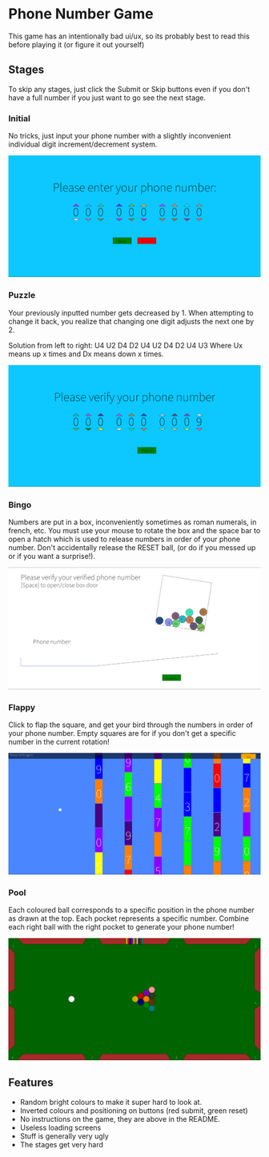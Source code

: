 # Phone Number Game

This game has an intentionally bad ui/ux, so its probably best to read this before playing it (or figure it out yourself)

## Stages

To skip any stages, just click the Submit or Skip buttons even if you don't have a full number if you just want to go see the next stage.

### Initial

No tricks, just input your phone number with a slightly inconvenient individual digit increment/decrement system.

![Initial Stage](assets/screenshots/initial.png)

### Puzzle

Your previously inputted number gets decreased by 1. When attempting to change it back, you realize that changing one digit adjusts the next one by 2.

Solution from left to right:
U4 U2 D4 D2 U4 U2 D4 D2 U4 U3
Where Ux means up x times and Dx means down x times.

![Puzzle Stage](assets/screenshots/puzzle.png)

### Bingo

Numbers are put in a box, inconveniently sometimes as roman numerals, in french, etc. You must use your mouse to rotate the box and the space bar to open a hatch which is used to release numbers in order of your phone number. Don't accidentally release the RESET ball, (or do if you messed up or if you want a surprise!).

![Bingo Stage](assets/screenshots/bingo.png)

### Flappy

Click to flap the square, and get your bird through the numbers in order of your phone number. Empty squares are for if you don't get a specific number in the current rotation!

![Flappy Stage](assets/screenshots/flappy.png)

### Pool

Each coloured ball corresponds to a specific position in the phone number as drawn at the top. Each pocket represents a specific number. Combine each right ball with the right pocket to generate your phone number!

![Pool Stage](assets/screenshots/pool.png)

## Features

- Random bright colours to make it super hard to look at.
- Inverted colours and positioning on buttons (red submit, green reset)
- No instructions on the game, they are above in the README.
- Useless loading screens
- Stuff is generally very ugly
- The stages get very hard
